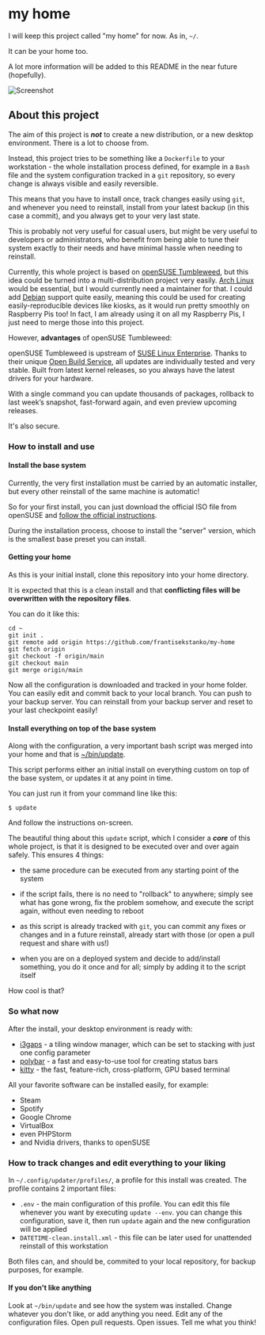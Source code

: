 # my home

I will keep this project called "my home" for now. As in, `~/`.

It can be your home too.

A lot more information will be added to this
README in the near future (hopefully).

![Screenshot](https://user-images.githubusercontent.com/100702441/198291280-8a2f9624-3ebb-4518-9f30-92d7de686360.png "Screenshot")

## About this project

The aim of this project is ***not*** to create a new distribution,
or a new desktop environment. There is a lot to choose from.

Instead, this project tries to be something like
a `Dockerfile` to your workstation -
the whole installation process defined, for example in a `Bash` file
and the system configuration tracked in a `git` repository,
so every change is always visible and easily reversible.

This means that you have to install once, track changes
easily using `git`, and whenever you need to reinstall,
install from your latest backup (in this case a commit),
and you always get to your very last state.

This is probably not very useful for casual users,
but might be very useful to developers or administrators,
who benefit from being able to tune their system exactly
to their needs and have minimal hassle when needing to reinstall.

Currently, this whole project is based on
[openSUSE Tumbleweed](https://get.opensuse.org/tumbleweed/),
but this idea could be turned into a multi-distribution
project very easily.
[Arch Linux](https://archlinux.org/) would be essential,
but I would currently need a maintainer for that. I could add
[Debian](https://www.debian.org/) support quite easily,
meaning this could be used for creating easily-reproducible
devices like kiosks, as it would run pretty smoothly on Raspberry Pis too!
In fact, I am already using it on all my Raspberry Pis,
I just need to merge those into this project.

However, **advantages** of openSUSE Tumbleweed:

openSUSE Tumbleweed is upstream of
[SUSE Linux Enterprise](https://en.wikipedia.org/wiki/SUSE_Linux_Enterprise).
Thanks to their unique
[Open Build Service](https://en.wikipedia.org/wiki/Open_Build_Service),
all updates are individually tested and very stable.
Built from latest kernel releases, so you always have the latest
drivers for your hardware.

With a single command you can update thousands of packages,
rollback to last week’s snapshot, fast-forward again,
and even preview upcoming releases.

It's also secure.

### How to install and use

#### Install the base system
Currently, the very first installation must be carried
by an automatic installer, but every other reinstall
of the same machine is automatic!

So for your first install, you can just download
the official ISO file from openSUSE and
[follow the official instructions](https://get.opensuse.org/tumbleweed/).

During the installation process, choose to install the "server"
version, which is the smallest base preset you can install.

#### Getting your home
As this is your initial install, clone this repository
into your home directory.

It is expected that this is a clean install and that **conflicting
files will be overwritten with the repository files**.

You can do it like this:

```
cd ~
git init .
git remote add origin https://github.com/frantisekstanko/my-home
git fetch origin
git checkout -f origin/main
git checkout main
git merge origin/main
```

Now all the configuration is downloaded and tracked in your home
folder. You can easily edit and commit back to your local branch.
You can push to your backup server. You can reinstall from your
backup server and reset to your last checkpoint easily!

#### Install everything on top of the base system

Along with the configuration, a very important bash script
was merged into your home and that is
[~/bin/update](https://github.com/frantisekstanko/my-home/blob/main/bin/update).

This script performs either an initial install on everything
custom on top of the base system, or updates it at
any point in time.

You can just run it from your command line like this:

```
$ update
```

And follow the instructions on-screen.

The beautiful thing about this `update` script, which I consider
a ***core*** of this whole project, is that it is designed
to be executed over and over again safely. This ensures 4 things:

- the same procedure can be executed from any starting point of the system

- if the script fails, there is no need to "rollback" to anywhere;
simply see what has gone wrong, fix the problem somehow,
and execute the script again, without even needing to reboot

- as this script is already tracked with `git`,  you can commit
any fixes or changes and in a future reinstall, already start
with those (or open a pull request and share with us!)

- when you are on a deployed system and decide to add/install
something, you do it once and for all; simply by adding it to the
script itself

How cool is that?

### So what now

After the install, your desktop environment is ready with:

- [i3gaps](https://github.com/Airblader/i3) - a tiling window manager, which can be set to stacking
with just one config parameter
- [polybar](https://github.com/polybar/polybar) - a fast and easy-to-use tool for creating status bars
- [kitty](https://github.com/kovidgoyal/kitty) - the fast, feature-rich, cross-platform, GPU based terminal

All your favorite software can be installed easily, for example:

- Steam
- Spotify
- Google Chrome
- VirtualBox
- even PHPStorm
- and Nvidia drivers, thanks to openSUSE

### How to track changes and edit everything to your liking

In `~/.config/updater/profiles/`, a profile for this install
was created. The profile contains 2 important files:

- `.env` - the main configuration of this profile.
You can edit this file whenever you want by executing
`update --env`. you can change this configuration,
save it, then run `update` again and the new configuration
will be applied
- `DATETIME-clean.install.xml` - this file
can be later used for unattended reinstall of this
workstation

Both files can, and should be, commited to your local repository,
for backup purposes, for example.

#### If you don't like anything

Look at `~/bin/update` and see how the system was installed.
Change whatever you don't like, or add anything you need.
Edit any of the configuration files. Open pull requests.
Open issues. Tell me what you think!
